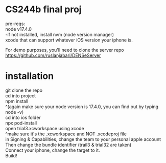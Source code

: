 # CS244b final proj

pre-reqs:\
node v17.4.0\
-if not installed, install nvm (node version manager)\
xcode that can support whatever iOS version your iphone is.

For demo purposes, you'll need to clone the server repo https://github.com/ruslanjabari/DENSeServer

# installation
git clone the repo\
cd into project\
npm install\
^(again make sure your node version is 17.4.0, you can find out by typing node -v)\
cd into ios folder\
npx pod-install\
open trial3.xcworkspace using xcode\
^make sure it's the .xcworkspace and NOT .xcodeproj file\
in Signing & Capabilities, change the team to your personal apple account\
Then change the bundle identifier (trail3 & trial32 are taken)\
Connect your iphone, change the target to it.\
Build!
